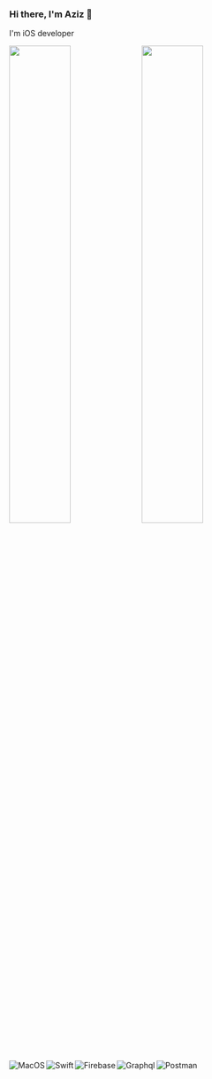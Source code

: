 ### Hi there, I'm Aziz 👋
 I'm iOS developer

<img align="left" width="47%" src="https://github-readme-stats.vercel.app/api?username=teendream&show_icons=true&theme=radical" />

<img align="left" width="47%" src="https://github-readme-stats.vercel.app/api/top-langs/?username=teendream&layout=compact" />

<img align="left" alt="MacOS" src="https://img.shields.io/badge/mac%20os-000000?style=for-the-badge&logo=macos&logoColor=F0F0F0" />
<img align="left" alt="Swift" src="https://img.shields.io/badge/swift-F54A2A?style=for-the-badge&logo=swift&logoColor=white" />
<img align="left" alt="Firebase" src="https://img.shields.io/badge/Firebase-039BE5?style=for-the-badge&logo=Firebase&logoColor=white" />
<img align="left" alt="Graphql" src="https://img.shields.io/badge/-ApolloGraphQL-311C87?style=for-the-badge&logo=apollo-graphql" />
<img alt="Postman" src="https://img.shields.io/badge/Postman-FF6C37?style=for-the-badge&logo=postman&logoColor=white" />

